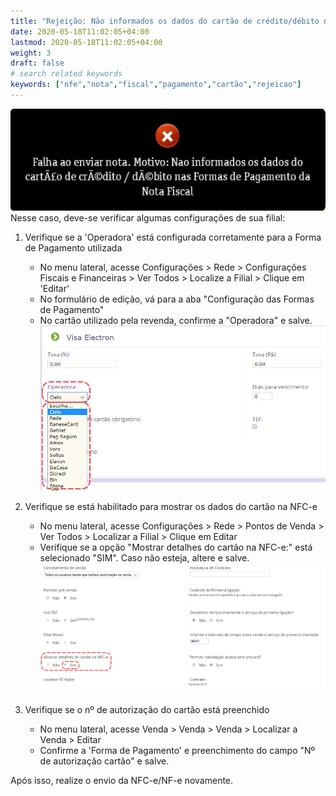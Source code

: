 ```yaml
---
title: "Rejeição: Não informados os dados do cartão de crédito/débito nas formas de pagamento da Nota Fiscal"
date: 2020-05-18T11:02:05+04:00
lastmod: 2020-05-18T11:02:05+04:00
weight: 3
draft: false
# search related keywords
keywords: ["nfe","nota","fiscal","pagamento","cartão","rejeicao"]
---
```


![image example](rejeicao.png "Erro Dados do Cartão")
Nesse caso, deve-se verificar algumas configurações de sua filial:

1. Verifique se a 'Operadora' está configurada corretamente para a Forma de Pagamento utilizada

    * No menu lateral, acesse Configurações > Rede > Configurações Fiscais e Financeiras > Ver Todos > Localize a Filial > Clique em 'Editar'
    * No formulário de edição, vá para a aba "Configuração das Formas de Pagamento"
    * No cartão utilizado pela revenda, confirme a "Operadora" e salve.
    ![image example](operadora.png "Operadora")
    
2. Verifique se está habilitado para mostrar os dados do cartão na NFC-e

    * No menu lateral, acesse Configurações > Rede > Pontos de Venda > Ver Todos > Localizar a Filial > Clique em Editar
    * Verifique se a opção "Mostrar detalhes do cartão na NFC-e:" está selecionado "SIM". Caso não esteja, altere e salve.
    ![image example](detalhes-cartao.png "Detalhes do Cartão")
    
3. Verifique se o nº de autorização do cartão está preenchido

    * No menu lateral, acesse Venda > Venda > Venda > Localizar a Venda > Editar
    * Confirme a 'Forma de Pagamento' e preenchimento do campo "Nº de autorização cartão" e salve.
    
Após isso, realize o envio da NFC-e/NF-e novamente.